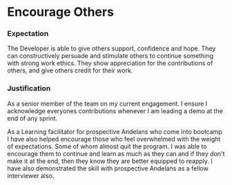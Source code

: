 # Encourage Others

### Expectation
The Developer is able to give others support, confidence and hope. They can constructively persuade and stimulate others to continue something with strong work ethics. They show appreciation for the contributions of others, and give others credit for their work.

### Justification
As a senior member of the team on my current engagement. I ensure I acknowledge everyones contributions whenever I am leading a demo at the end of any sprint.

As a Learning facilitator for prospective Andelans who come into bootcamp I have also helped encourage those who feel overwhelmed with the weight of expectations. Some of whom almost quit the program. I was able to encourage them to continue and learn as much as they can and if they don't make it at the end, then they know they are better equipped to reapply. I have also demonstrated the skill with prospective Andelans as a fellow interviewer also.